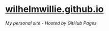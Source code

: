 # [wilhelmwillie.github.io](https://wilhelmwillie.github.io)

*My personal site - Hosted by GitHub Pages*
